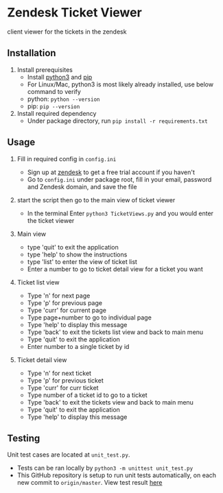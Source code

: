 # Zendesk Ticket Viewer
client viewer for the tickets in the zendesk

## Installation
1. Install prerequisites
    - Install [python3](https://www.python.org/downloads/) and [pip](https://pip.pypa.io/en/stable/installation/)
    - For Linux/Mac, python3 is most likely already installed, use below command to verify
    - python: `python --version`
    - pip: `pip --version`
2. Install required dependency
    - Under package directory, run `pip install -r requirements.txt`
## Usage
1. Fill in required config in `config.ini`
    - Sign up at [zendesk](https://www.zendesk.com/register#getstarted) to get a free trial account if you haven't
    - Go to `config.ini` under package root, fill in your email, password and Zendesk domain, and save the file

2. start the script then go to the main view of ticket viewer
    - In the terminal Enter `python3 TicketViews.py` and you would enter the ticket viewer

3. Main view
    - type 'quit' to exit the application
    - type 'help' to show the instructions
    - type 'list' to enter the view of ticket list
    - Enter a number to go to ticket detail view for a ticket you want

4. Ticket list view
    - Type 'n' for next page
    - Type 'p' for previous page
    - Type 'curr' for current page
    - Type page+number to go to individual page
    - Type 'help' to display this message
    - Type 'back' to exit the tickets list view and back to main menu
    - Type 'quit' to exit the application
    - Enter number to a single ticket by id

5. Ticket detail view
    - Type 'n' for next ticket
    - Type 'p' for previous ticket
    - Type 'curr' for curr ticket
    - Type number of a ticket id to go to a ticket
    - Type 'back' to exit the tickets view and back to main menu
    - Type 'quit' to exit the application
    - Type 'help' to display this message

## Testing
Unit test cases are located at `unit_test.py`.
- Tests can be ran locally by `python3 -m unittest unit_test.py`
- This GitHub repository is setup to run unit tests automatically, on each new commit to `origin/master`. View test result [here](https://github.com/xpandi-top/zendesk_ticket_viewer/actions)

